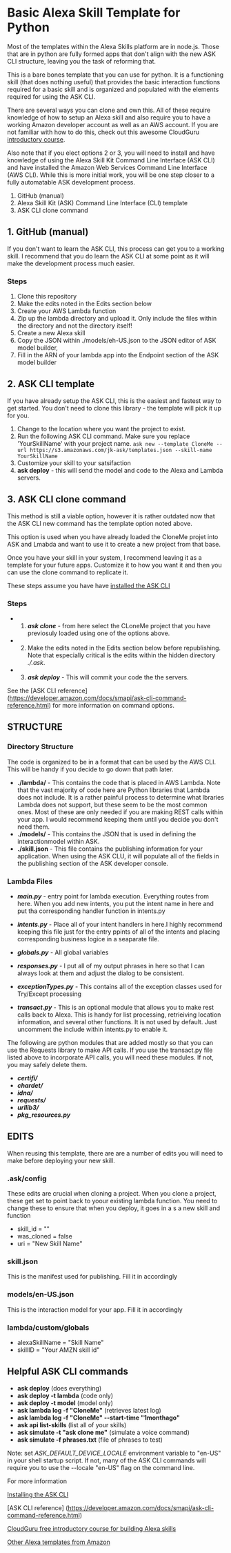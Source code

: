 # Basic Alexa Skill Template for Python
Most of the templates within the Alexa Skills platform are in node.js. Those that are in python are fully formed apps that don't align with the new ASK CLI structure, leaving you the task of reforming that.

This is a bare bones template that you can use for python. It is a functioning skill (that does nothing useful) that provides the basic interaction functions required for a basic skill and is organized and populated with the elements required for using the ASK CLI.

There are several ways you can clone and own this. All of these require knowledge of how to setup an Alexa skill and also require you to have a working Amazon developer account as well as an AWS account. If you are not familiar with how to do this, check out this awesome CloudGuru [introductory course](https://acloud.guru/course/intro-alexa-free/dashboard).

Also note that if you elect options 2 or 3, you will need to install and have knowledge of using the Alexa Skill Kit Command Line Interface (ASK CLI) and have installed the Amazon Web Services Command Line Interface (AWS CLI). While this is more initial work, you will be one step closer to a fully automatable ASK development process.

  1. GitHub (manual)
  2. Alexa Skill Kit (ASK) Command Line Interface (CLI) template
  3. ASK CLI clone command
 
## 1. GitHub (manual)
If you don't want to learn the ASK CLI, this process can get you to a working skill. I recommend that you do learn the ASK CLI at some point as it will make the development process much easier.
### Steps

  1. Clone this repository
  2. Make the edits noted in the Edits section below
  3. Create your AWS Lambda function
  4. Zip up the lambda directory and upload it. Only include the files within the directory and not the directory itself!
  5. Create a new Alexa skill
  6. Copy the JSON within ./models/eh-US.json to the JSON editor of ASK model builder,
  7. Fill in the ARN of your lambda app into the Endpoint section of the ASK model builder

## 2. ASK CLI template
If you have already setup the ASK CLI, this is the easiest and fastest way to get started. You don't need to clone this library - the template will pick it up for you.

1. Change to the location where you want the project to exist.
2. Run the following ASK CLI command. Make sure you replace 'YourSkillName' with your project name. ```ask new --template CloneMe --url https://s3.amazonaws.com/jk-ask/templates.json --skill-name YourSkillName ``` 
3. Customize your skill to your satsifaction
4. **ask deploy** - this will send the model and code to the Alexa and Lambda servers.



## 3. ASK CLI clone command
This method is still a viable option, however it is rather outdated now that the ASK CLI new command has the template option noted above.

This option is used when you have already loaded the CloneMe projet into ASK and Lmabda and want to use it to create a new project from that base.

Once you have your skill in your system, I recommend leaving it as a template for your future apps. Customize it to how you want it and then you can use the clone command to replicate it.

These steps assume you have have [installed the ASK CLI](https://developer.amazon.com/docs/smapi/quick-start-alexa-skills-kit-command-line-interface.html)

### Steps
* 1. ***ask clone*** - from here select the CLoneMe project that you have previosuly loaded using one of the options above.
* 2. Make the edits noted in the Edits section below before republishing. Note that especially critical is the edits within the hidden directory *./.ask*.
* 3. ***ask deploy*** - This will commit your code the the servers.

See the [ASK CLI reference] (https://developer.amazon.com/docs/smapi/ask-cli-command-reference.html) for more information on command options.

## STRUCTURE
### Directory Structure
The code is organized to be in a format that can be used by the AWS CLI. This will be handy if you decide to go down that path later.

* **./lambda/**  - This contains the code that is placed in AWS Lambda. Note that the vast majority of code here are Python libraries that Lambda does not include. It is a rather painful process to determine what lbraries Lambda does not support, but these seem to be the most common ones. Most of these are only needed if you are making REST calls within your app. I would recommend keeping them until you decide you don't need them.
* **./models/** - This contains the JSON that is used in defining the interactionmodel within ASK.
* **./skill.json** - This file contains the publishing information for your application. When using the ASK CLU, it will populate all of the fields in the publishing section of the ASK developer console. 

### Lambda Files
* ***main.py*** - entry point for lambda execution. Everything routes from here. When you add new intents, you put the intent name in here and put tha corresponding handler function in intents.py

* ***intents.py*** - Place all of your intent handlers in here.I highly recommend keeping this file just for the entry ppints of all of the intents and placing corresponding business logice in a seaparate file.

* ***globals.py*** - All global variables

* ***responses.py*** - I put all of my output phrases in here so that I can always look at them and adjust the dialog to be consistent.

* ***exceptionTypes.py*** - This contains all of the exception classes used for Try/Except processing

* ***transact.py*** - This is an optional module that allows you to make rest calls back to Alexa. This is handy for list processing, retrieiving location information, and several other functions. It is not used by default. Just uncomment the include within intents.py to enable it.

The following are python modules that are added mostly so that you can use the Requests library to make API calls. If you use the transact.py file listed above to incorporate API calls, you will need these modules. If not, you may safely delete them.

* ***certifi/***
* ***chardet/***
* ***idna/***
* ***requests/***
* ***urllib3/***
* ***pkg_resources.py***

## EDITS
When reusing this template, there are are a number of edits you will need to make before deploying your new skill.

### .ask/config
These edits are crucial when cloning a project. When you clone a project, these get set to point back to yoour existing lambda function. You need to change these to ensure that when you deploy, it goes in a s a new skill and function

* skill_id = ""
* was_cloned = false
* uri = "New Skill Name"

### skill.json
This is the manifest used for publishing. Fill it in accordingly
### models/en-US.json
This is the interaction model for your app. Fill it in accordingly
### lambda/custom/globals
* alexaSkillName = "Skill Name"
* skillID = "Your AMZN skill id"


## Helpful ASK CLI commands

* **ask deploy**  (does everything)
* **ask deploy -t lambda**  (code only)
* **ask deploy -t model** (model only)
* **ask lambda log -f "CloneMe"** (retrieves latest log)
* **ask lambda log -f "CloneMe" --start-time "1monthago"**
* **ask api list-skills** (list all of your skills)
* **ask simulate -t "ask clone me"** (simulate a voice command)
* **ask simulate -f phrases.txt**  (file of phrases to test)

Note: set *ASK\_DEFAULT\_DEVICE\_LOCALE* environment variable to "en-US" in your shell startup script. If not, many of the ASK CLI commands will require you to use the --locale "en-US" flag on the command line.

For more information

[Installing the ASK CLI](https://developer.amazon.com/docs/smapi/quick-start-alexa-skills-kit-command-line-interface.html)

[ASK CLI reference] (https://developer.amazon.com/docs/smapi/ask-cli-command-reference.html)

[CloudGuru free introductory course for building Alexa skills](https://acloud.guru/course/intro-alexa-free/dashboard)

[Other Alexa templates from Amazon](https://github.com/alexa)
